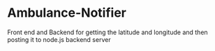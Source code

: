 # Ambulance-Notifier


Front end and Backend for getting the latitude and longitude and then posting it to node.js backend server
